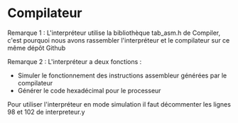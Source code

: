 # Compilateur

Remarque 1 : L'interpréteur utilise la bibliothèque tab_asm.h de Compiler, c'est pourquoi nous avons rassembler l'interpréteur et le compilateur sur ce même dépôt Github

Remarque 2 : L'interpréteur a deux fonctions : 
- Simuler le fonctionnement des instructions assembleur générées par le compilateur
- Générer le code hexadécimal pour le processeur

Pour utiliser l'interpréteur en mode simulation il faut décommenter les lignes 98 et 102 de interpreteur.y
